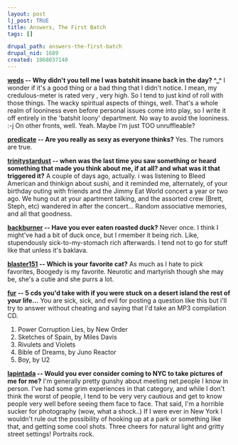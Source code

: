 ```yaml
--- 
layout: post
lj_post: TRUE
title: Answers, The First Batch
tags: []

drupal_path: answers-the-first-batch
drupal_nid: 1689
created: 1068037140
---
```

<b><a href="http://weds.livejournal.com">weds</a> -- Why didn't you tell me I was batshit insane back in the day? ^_^</b>
I wonder if it's a good thing or a bad thing that I didn't notice. I mean, my credulous-meter is rated very , very high. So I tend to just kind of roll with those things. The wacky spiritual aspects of things, well. That's a whole realm of looniness even before personal issues come into play, so I write it off entirely in the 'batshit loony' department. No way to avoid the looniness. :-j On other fronts, well. Yeah. Maybe I'm just TOO unruffleable?

<b><a href="http://predicate.livejournal.com">predicate</a> -- Are you really as sexy as everyone thinks?</b>
Yes. The rumors are true.

<b><a href="http://trinitystardust.livejournal.com">trinitystardust</a> -- when was the last time you saw something or heard something that made you think about me, if at all? and what was it that triggered it?</b>
A couple of days ago, actually. i was listening to Bleed American and thinkign about sushi, and it reminded me, alternately, of your birthday outing with friends and the Jimmy Eat World concert a year or two ago. We hung out at your apartment talking, and the assorted crew (Brett, Steph, etc) wandered in after the concert... Random associative memories, and all that goodness.

<b><a href="http://backburner.livejournal.com">backburner</a> -- Have you ever eaten roasted duck?</b>
Never once. I think I might've had a bit of duck once, but I rmember it being rich. Like, stupendously sick-to-my-stomach rich afterwards. I tend not to go for stuff like that unless it's baklava.

<b><a href="http://blaster151.livejournal.com">blaster151</a> -- Which is your favorite cat?</b>
As much as I hate to pick favorites, Boogedy is my favorite. Neurotic and martyrish though she may be, she's a cutie and she purrs a lot.

<b><a href="http://fur.livejournal.com">fur</a> -- 5 cds you'd take with if you were stuck on a desert island the rest of your life...</b>
You are sick, sick, and evil for posting a question like this but i'll try to answer without cheating and saying that I'd take an MP3 compilation CD.
<ol>
<li>Power Corruption Lies, by New Order</li>
<li>Sketches of Spain, by Miles Davis</li>
<li>Rivulets and Violets</li>
<li>Bible of Dreams, by Juno Reactor</li>
<li>Boy, by U2</li>
</ol>

<b><a href="http://lapintada.livejournal.com">lapintada</a> -- Would you ever consider coming to NYC to take pictures of me for me?</b>
I'm generally pretty gunshy about meeting net.people I know in person. I've had some grim experiences in that category, and while I don't think the worst of people, I tend to be very very cautious and get to know people very well before seeing them face to face. That said, I'm a horrible sucker for photography (wow, what a shock..) If I were ever in New York I wouldn't rule out the possibility of hooking up at a park or something like that, and getting some cool shots. Three cheers for natural light and gritty street settings! Portraits rock.
